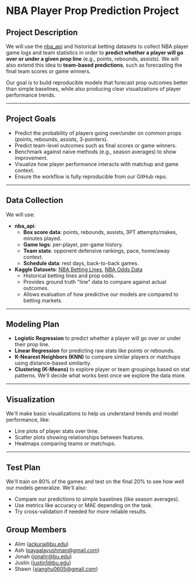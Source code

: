# NBA Player Prop Prediction Project

## Project Description
We will use the [nba_api](https://github.com/swar/nba_api) and historical betting datasets to collect NBA player game logs and team statistics in order to **predict whether a player will go over or under a given prop line** (e.g., points, rebounds, assists). We will also extend this idea to **team-based predictions**, such as forecasting the final team scores or game winners.

Our goal is to build reproducible models that forecast prop outcomes better than simple baselines, while also producing clear visualizations of player performance trends.

---

## Project Goals
- Predict the probability of players going over/under on common props (points, rebounds, assists, 3-pointers).
- Predict team-level outcomes such as final scores or game winners.
- Benchmark against naive methods (e.g., season averages) to show improvement.  
- Visualize how player performance interacts with matchup and game context.  
- Ensure the workflow is fully reproducible from our GitHub repo.

---

## Data Collection
We will use:
- **nba_api**:  
  - **Box score data**: points, rebounds, assists, 3PT attempts/makes, minutes played.  
  - **Game logs**: per-player, per-game history.  
  - **Team stats**: opponent defensive rankings, pace, home/away context.  
  - **Schedule data**: rest days, back-to-back games.
- **Kaggle Datasets**: [NBA Betting Lines](https://www.kaggle.com/datasets/thedevastator/uncovering-hidden-trends-in-nba-betting-lines-20), [NBA Odds Data](https://www.kaggle.com/datasets/christophertreasure/nba-odds-data)  
  - Historical betting lines and prop odds.  
  - Provides ground truth "line" data to compare against actual outcomes.  
  - Allows evaluation of how predictive our models are compared to betting markets.  

---

## Modeling Plan
- **Logistic Regression** to predict whether a player will go over or under their prop line.
- **Linear Regression** for predicting raw stats like points or rebounds.
- **K-Nearest Neighbors (KNN)** to compare similar players or matchups using distance-based similarity.
- **Clustering (K-Means)** to explore player or team groupings based on stat patterns.
We'll decide what works best once we explore the data more.

---

## Visualization
We'll make basic visualizations to help us understand trends and model performance, like:
- Line plots of player stats over time.
- Scatter plots showing relationships between features.
- Heatmaps comparing teams or matchups.

---

## Test Plan
We'll train on 80% of the games and test on the final 20% to see how well our models generalize. We'll also:
- Compare our predictions to simple baselines (like season averages).
- Use metrics like accuracy or MAE depending on the task.
- Try cross-validation if needed for more reliable results.

## Group Members
- Alim (ackura@bu.edu)
- Ash (payaalayushman@gmail.com)
- Jonah (jonahr@bu.edu)
- Justin (justin1@bu.edu)
- Shawn (xianghu0605@gmail.com)
